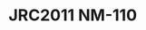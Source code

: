 <a name="material" />

# JRC2011 NM-110
<script type="application/ld+json">
  {
    "@context": "https://schema.org/",
    "@type": "ChemicalSubstance",
    "http://purl.org/dc/terms/conformsTo":
      {
        "@type": "CreativeWork",
        "@id": "https://bioschemas.org/profiles/ChemicalSubstance/0.4-RELEASE/"
      },
    "@id": "https://egonw.github.io/nanowiki/nanowiki346.html#material",
    "name": "JRC2011 NM-110",
    "sameAs": "http://127.0.0.1/mediawiki/index.php/Special:URIResolver/JRC2011_NM-2D110"
  }
</script>

